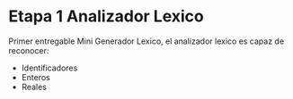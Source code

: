 # Etapa 1 Analizador Lexico

Primer entregable Mini Generador Lexico, el analizador lexico es capaz de reconocer:

- Identificadores
- Enteros
- Reales
